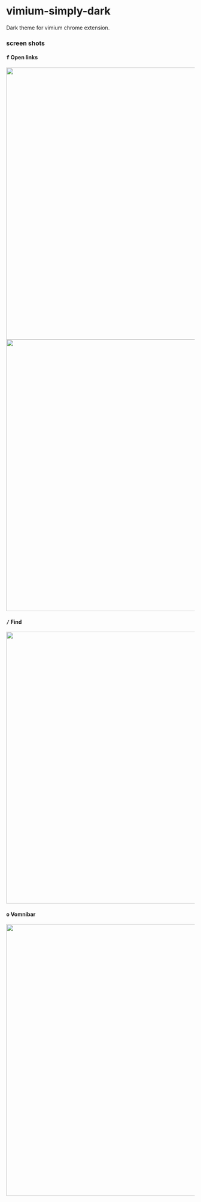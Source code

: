 # vimium-simply-dark

Dark theme for vimium chrome extension.

### screen shots

#### <kbd>f</kbd> Open links

<img src="https://raw.githubusercontent.com/ysjn/vimium-simply-dark/master/captures/openLink.png" width="725">
<img src="https://raw.githubusercontent.com/ysjn/vimium-simply-dark/master/captures/openLink2.png" width="725">

#### <kbd>/</kbd> Find

<img src="https://raw.githubusercontent.com/ysjn/vimium-simply-dark/master/captures/find.png" width="725">

#### <kbd>o</kbd> Vomnibar

<img src="https://raw.githubusercontent.com/ysjn/vimium-simply-dark/master/captures/vomnibar.png" width="725">

